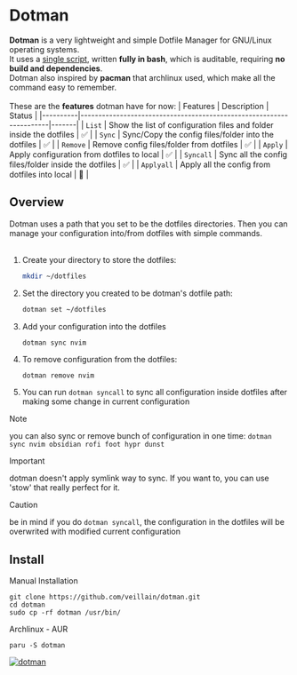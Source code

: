 # Dotman
**Dotman** is a very lightweight and simple Dotfile Manager for GNU/Linux operating systems. \
It uses a [single script](src/dotman), written **fully in bash**, which is auditable, requiring **no build and dependencies**. \
Dotman also inspired by **pacman** that archlinux used, which make all the command easy to remember. \
<br/>
These are the **features** dotman have for now:
| Features | Description                                                         | Status   | 
|----------|---------------------------------------------------------------------|-------|
| ```List```     | Show the list of configuration files and folder inside the dotfiles | ✅ |
| ```Sync```     | Sync/Copy the config files/folder into the dotfiles                 | ✅ |
| ```Remove```   | Remove config files/folder from dotfiles                            | ✅ |
| ```Apply```    | Apply configuration from dotfiles to local                          | ✅ |
| ```Syncall```  | Sync all the config files/folder inside the dotfiles                | ✅ |
| ```Applyall``` | Apply all the config from dotfiles into local                       | 🚧 |

## Overview
Dotman uses a path that you set to be the dotfiles directories. Then you can manage your configuration into/from dotfiles with simple commands. \
<br/>

1. Create your directory to store the dotfiles:
    ```sh
    mkdir ~/dotfiles
    ```

2. Set the directory you created to be dotman's dotfile path:
    ```sh
    dotman set ~/dotfiles
    ```

3. Add your configuration into the dotfiles
    ```sh
    dotman sync nvim
    ```

4. To remove configuration from the dotfiles:
    ```
    dotman remove nvim
    ```

5. You can run ```dotman syncall``` to sync all configuration inside dotfiles after making some change in current configuration

> [!NOTE]
> you can also sync or remove bunch of configuration in one time: ```dotman sync nvim obsidian rofi foot hypr dunst```

> [!IMPORTANT]
> dotman doesn't apply symlink way to sync. If you want to, you can use 'stow' that really perfect for it.

> [!CAUTION]
> be in mind if you do ```dotman syncall```, the configuration in the dotfiles will be overwrited with modified current configuration

## Install
Manual Installation
```
git clone https://github.com/veillain/dotman.git
cd dotman
sudo cp -rf dotman /usr/bin/
```

Archlinux - AUR
```
paru -S dotman
```
[![dotman](https://img.shields.io/aur/version/dotman?color=1793d1&label=dotman&logo=arch-linux&style=for-the-badge)](https://aur.archlinux.org/packages/dotman/)

